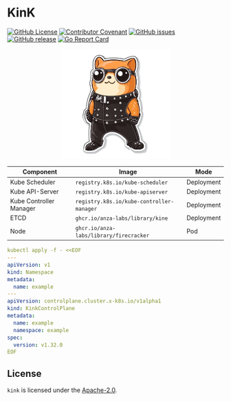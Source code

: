 # KinK

[![GitHub License](https://img.shields.io/github/license/anza-labs/kink)][license]
[![Contributor Covenant](https://img.shields.io/badge/Contributor%20Covenant-2.1-4baaaa.svg)](code_of_conduct.md)
[![GitHub issues](https://img.shields.io/github/issues/anza-labs/kink)](https://github.com/anza-labs/kink/issues)
[![GitHub release](https://img.shields.io/github/release/anza-labs/kink)](https://GitHub.com/anza-labs/kink/releases/)
[![Go Report Card](https://goreportcard.com/badge/github.com/anza-labs/kink)](https://goreportcard.com/report/github.com/anza-labs/kink)

<p align="center">
  <img src="assets/kink.png" width="256p"/>
</p>

| Component               | Image                                     | Mode       |
| ----------------------- | ----------------------------------------- | ---------- |
| Kube Scheduler          | `registry.k8s.io/kube-scheduler`          | Deployment |
| Kube API-Server         | `registry.k8s.io/kube-apiserver`          | Deployment |
| Kube Controller Manager | `registry.k8s.io/kube-controller-manager` | Deployment |
| ETCD                    | `ghcr.io/anza-labs/library/kine`          | Deployment |
| Node                    | `ghcr.io/anza-labs/library/firecracker`   | Pod        |

```yaml
kubectl apply -f - <<EOF
---
apiVersion: v1
kind: Namespace
metadata:
  name: example
---
apiVersion: controlplane.cluster.x-k8s.io/v1alpha1
kind: KinkControlPlane
metadata:
  name: example
  namespace: example
spec:
  version: v1.32.0
EOF
```

## License

`kink` is licensed under the [Apache-2.0][license].

<!-- Resources -->

[license]: https://github.com/anza-labs/kink/blob/main/LICENSE

